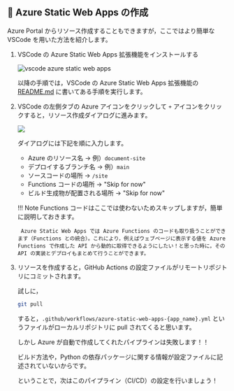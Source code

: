 ## 📝 Azure Static Web Apps の作成

Azure Portal からリソース作成することもできますが，ここではより簡単な VSCode を用いた方法を紹介します。

1. VSCode の Azure Static Web Apps 拡張機能をインストールする

    ![vscode azure static web apps](./images/vscode-azure-static-web-apps.png)

    以降の手順では，VSCode の Azure Static Web Apps 拡張機能の [README.md](https://github.com/microsoft/vscode-azurestaticwebapps) に書いてある手順を実行します。

2. VSCode の左側タブの Azure アイコンをクリックして `+` アイコンをクリックすると，リソース作成ダイアログに進みます。

    ![](./images/create-azure-static-web-apps.png)

    ダイアログには下記を順に入力します。

    - Azure のリソース名 → 例）`document-site`
    - デプロイするブランチ名 → 例）`main`
    - ソースコードの場所 → `/site`
    - Functions コードの場所 → "Skip for now"
    - ビルド生成物が配置される場所 → "Skip for now"

    !!! Note
        Functions コードはここでは使わないためスキップしますが，簡単に説明しておきます。

        Azure Static Web Apps では Azure Functions のコードも取り扱うことができます（Functions との統合）。これにより，例えばウェブページに表示する値を Azure Functions で作成した API から動的に取得できるようにしたい！と思った時に，その API の実装とデプロイもまとめて行うことができます。

3. リソースを作成すると，GitHub Actions の設定ファイルがリモートリポジトリにコミットされます。
    
    試しに，

    ```bash
    git pull
    ```

    すると，`.github/workflows/azure-static-web-apps-{app_name}.yml` というファイルがローカルリポジトリに pull されてくると思います。
    
    しかし Azure が自動で作成してくれたパイプラインは失敗します！！
    
    ビルド方法や，Python の依存パッケージに関する情報が設定ファイルに記述されていないからです。

    ということで，次はこのパイプライン（CI/CD）の設定を行いましょう！
